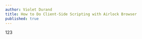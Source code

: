 ```yaml
---
author: Violet Durand
title: How to Do Client-Side Scripting with Airlock Browser
published: true
---
```


123

